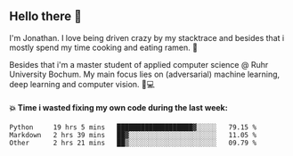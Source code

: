## Hello there 👋

I'm Jonathan. I love being driven crazy by my stacktrace and besides that i mostly spend my time cooking and eating ramen. 🍜

Besides that i'm a master student of applied computer science @ Ruhr University Bochum. 
My main focus lies on (adversarial) machine learning, deep learning and computer vision. 🔬💻

#### 💥 Time i wasted fixing my own code during the last week:

<!--START_SECTION:waka-->
```text
Python     19 hrs 5 mins   ███████████████████▓░░░░░   79.15 % 
Markdown   2 hrs 39 mins   ██▓░░░░░░░░░░░░░░░░░░░░░░   11.05 % 
Other      2 hrs 21 mins   ██▒░░░░░░░░░░░░░░░░░░░░░░   09.79 % 
```
<!--END_SECTION:waka-->
